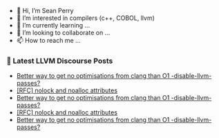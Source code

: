 - 👋 Hi, I’m Sean Perry
- 👀 I’m interested in compilers (c++, COBOL, llvm)
- 🌱 I’m currently learning ...
- 💞️ I’m looking to collaborate on ...
- 📫 How to reach me ...

<!---
s66perry/s66perry is a ✨ special ✨ repository because its `README.md` (this file) appears on your GitHub profile.
You can click the Preview link to take a look at your changes.
--->
### 📕 Latest LLVM Discourse Posts

<!-- DISCOURSE-LLVM:START -->
- [Better way to get no optimisations from clang than O1 -disable-llvm-passes?](https://discourse.llvm.org/t/better-way-to-get-no-optimisations-from-clang-than-o1-disable-llvm-passes/76859#post_7)
- [[RFC] nolock and noalloc attributes](https://discourse.llvm.org/t/rfc-nolock-and-noalloc-attributes/76837#post_3)
- [Better way to get no optimisations from clang than O1 -disable-llvm-passes?](https://discourse.llvm.org/t/better-way-to-get-no-optimisations-from-clang-than-o1-disable-llvm-passes/76859#post_6)
- [[RFC] nolock and noalloc attributes](https://discourse.llvm.org/t/rfc-nolock-and-noalloc-attributes/76837#post_2)
- [Better way to get no optimisations from clang than O1 -disable-llvm-passes?](https://discourse.llvm.org/t/better-way-to-get-no-optimisations-from-clang-than-o1-disable-llvm-passes/76859#post_5)
<!-- DISCOURSE-LLVM:END -->
